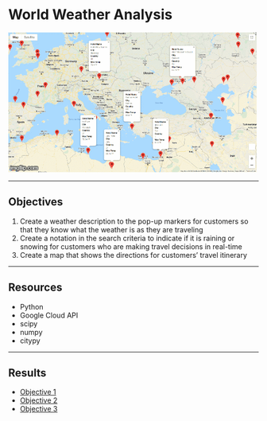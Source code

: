 # World Weather Analysis

![](https://github.com/GR8505/World_Weather_Analysis/blob/master/Images/4u38jk.gif)

------------------------------------------------------------------------------------
## Objectives
1. Create a weather description to the pop-up markers for customers so that they know 
   what the weather is as they are traveling
2. Create a notation in the search criteria to indicate if it is raining or snowing for 
   customers who are making travel decisions in real-time
3. Create a map that shows the directions for customers’ travel itinerary
-----------------------------------------------------------------------------------
## Resources
* Python
* Google Cloud API
* scipy
* numpy
* citypy
-----------------------------------------------------------------------------------
## Results

* [Objective 1](https://github.com/GR8505/World_Weather_Analysis/blob/master/Images/WeatherPy_travel_map_markers.png)
* [Objective 2]()
* [Objective 3](https://github.com/GR8505/World_Weather_Analysis/blob/master/Images/WeatherPy_travel_map.png)
